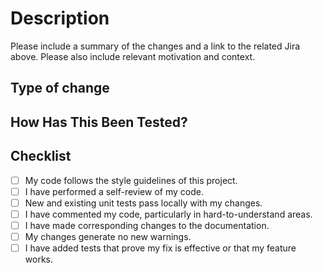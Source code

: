# Description

<!--[SKA-](https://thereisnoaddress.atlassian.net/browse/SKA-) -->

Please include a summary of the changes and a link to the related Jira above. Please also include relevant motivation and context. 


## Type of change
<!--
- [ ] Bug fix (non-breaking change which fixes an issue).
- [ ] New feature (non-breaking change which adds functionality).
- [ ] Breaking change (fix or feature that would cause existing functionality to not work as expected).
- [ ] This change requires a documentation update.
-->

## How Has This Been Tested?

<!--
Please describe the tests that you ran to verify your changes. Provide instructions so we can reproduce. Please also list any relevant details for your test configuration.
-->

## Checklist

<!-- Please only mark off the applicable ones for your PR. -->

- [ ] My code follows the style guidelines of this project.
- [ ] I have performed a self-review of my code.
- [ ] New and existing unit tests pass locally with my changes.
- [ ] I have commented my code, particularly in hard-to-understand areas.
- [ ] I have made corresponding changes to the documentation.
- [ ] My changes generate no new warnings.
- [ ] I have added tests that prove my fix is effective or that my feature works.
